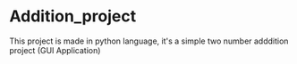 # Addition_project
This project is made in python language, it's a simple two number adddition project (GUI Application)
